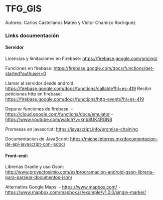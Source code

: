 # TFG_GIS

Autores: Carlos Castellanos Mateo y Víctor Chamizo Rodriguez


### Links documentación


#### Servidor
Licencias y limitaciones en Firebase: https://firebase.google.com/pricing/

Funciones en firebase: https://firebase.google.com/docs/functions/get-started?authuser=0

Llamar al servidor desde android: https://firebase.google.com/docs/functions/callable?hl=es-419
Recibir peticiones http en firebase: https://firebase.google.com/docs/functions/http-events?hl=es-419

Depurar funciones de firebase:
	- https://cloud.google.com/functions/docs/emulator
	- https://www.youtube.com/watch?v=knb8UK4RGN8

Promesas en javascript: https://javascript.info/promise-chaining

Documentacion de JavaScript: https://michelletorres.mx/documentacion-de-api-javascript-con-jsdoc/



#### Front-end:
Librerias Gradle y uso Gson: http://www.proyectosimio.com/es/programacion-android-gson-libreria-para-parsear-documentos-json/

Alternativa Google Maps:
	- https://www.mapbox.com/
	- https://www.mapbox.com/mapbox.js/example/v1.0.0/single-marker/
